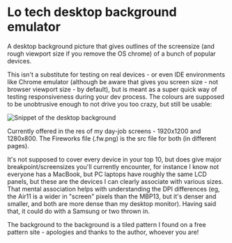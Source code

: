 # Lo tech desktop background emulator

A desktop background picture that gives outlines of the screensize (and rough viewport size if you remove the OS chrome) of a bunch of popular devices.

This isn't a substitute for testing on real devices - or even IDE environments like Chrome emulator (although be aware that gives you screen size - not browser viewport size - by default), but is meant as a super quick way of testing responsiveness during your dev process. The colours are supposed to be unobtrusive enough to not drive you too crazy, but still be usable:

![Snippet of the desktop background](http://craigmorey.co.uk/arch/Desktop-lo-tech-emulator/snippet.png)

Currently offered in the res of my day-job screens - 1920x1200 and 1280x800. The Fireworks file (.fw.png) is the src file for both (in different pages). 

It's not supposed to cover every device in your top 10, but does give major breakpoint/screensizes you'll currently encounter, for instance I know not everyone has a MacBook, but PC laptops have roughly the same LCD panels, but these are the devices I can clearly associate with various sizes. That mental association helps with understanding the DPI differences (eg, the Air11 is a wider in "screen" pixels than the MBP13, but it's denser and smaller, and both are more dense than my desktop monitor). Having said that, it could do with a Samsung or two thrown in.

The background to the background is a tiled pattern I found on a free pattern site - apologies and thanks to the author, whoever you are!